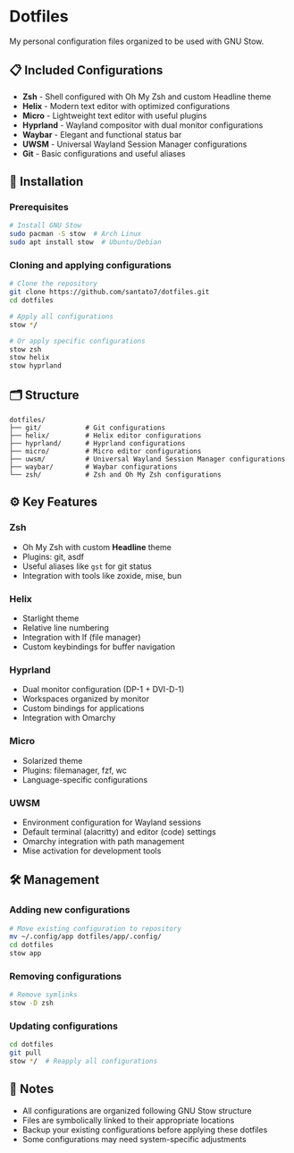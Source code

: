 # Dotfiles

My personal configuration files organized to be used with GNU Stow.

## 📋 Included Configurations

- **Zsh** - Shell configured with Oh My Zsh and custom Headline theme
- **Helix** - Modern text editor with optimized configurations
- **Micro** - Lightweight text editor with useful plugins
- **Hyprland** - Wayland compositor with dual monitor configurations
- **Waybar** - Elegant and functional status bar
- **UWSM** - Universal Wayland Session Manager configurations
- **Git** - Basic configurations and useful aliases

## 🚀 Installation

### Prerequisites

```bash
# Install GNU Stow
sudo pacman -S stow  # Arch Linux
sudo apt install stow  # Ubuntu/Debian
```

### Cloning and applying configurations

```bash
# Clone the repository
git clone https://github.com/santato7/dotfiles.git
cd dotfiles

# Apply all configurations
stow */

# Or apply specific configurations
stow zsh
stow helix
stow hyprland
```

## 🗂️ Structure

```text
dotfiles/
├── git/           # Git configurations
├── helix/         # Helix editor configurations
├── hyprland/      # Hyprland configurations
├── micro/         # Micro editor configurations
├── uwsm/          # Universal Wayland Session Manager configurations
├── waybar/        # Waybar configurations
└── zsh/           # Zsh and Oh My Zsh configurations
```

## ⚙️ Key Features

### Zsh

- Oh My Zsh with custom **Headline** theme
- Plugins: git, asdf
- Useful aliases like `gst` for git status
- Integration with tools like zoxide, mise, bun

### Helix

- Starlight theme
- Relative line numbering
- Integration with lf (file manager)
- Custom keybindings for buffer navigation

### Hyprland

- Dual monitor configuration (DP-1 + DVI-D-1)
- Workspaces organized by monitor
- Custom bindings for applications
- Integration with Omarchy

### Micro

- Solarized theme
- Plugins: filemanager, fzf, wc
- Language-specific configurations

### UWSM

- Environment configuration for Wayland sessions
- Default terminal (alacritty) and editor (code) settings
- Omarchy integration with path management
- Mise activation for development tools

## 🛠️ Management

### Adding new configurations

```bash
# Move existing configuration to repository
mv ~/.config/app dotfiles/app/.config/
cd dotfiles
stow app
```

### Removing configurations

```bash
# Remove symlinks
stow -D zsh
```

### Updating configurations

```bash
cd dotfiles
git pull
stow */  # Reapply all configurations
```

## 📝 Notes

- All configurations are organized following GNU Stow structure
- Files are symbolically linked to their appropriate locations
- Backup your existing configurations before applying these dotfiles
- Some configurations may need system-specific adjustments
